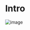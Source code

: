 # Intro

![image](https://github.com/C191068/Khatami_containernet/assets/89090776/941ab120-2875-475b-9285-aa71135b6c15)
